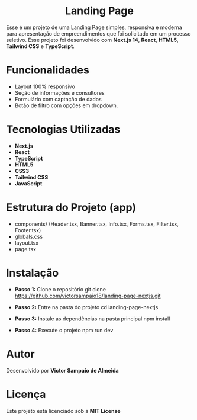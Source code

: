 <h1 align="center">Landing Page</h1>

Esse é um projeto de uma Landing Page simples, responsiva e moderna para apresentação de empreendimentos que foi solicitado em um processo seletivo. Esse projeto foi desenvolvido com **Next.js 14**, **React**, **HTML5**, **Tailwind CSS** e **TypeScript**.

# Funcionalidades
- Layout 100% responsivo
- Seção de informações e consultores
- Formulário com captação de dados
- Botão de filtro com opções em dropdown.

# Tecnologias Utilizadas
- **Next.js**
- **React**
- **TypeScript**
- **HTML5**
- **CSS3**
- **Tailwind CSS**
- **JavaScript**

# Estrutura do Projeto (app)
- components/ (Header.tsx, Banner.tsx, Info.tsx, Forms.tsx, Filter.tsx, Footer.tsx)
- globals.css
- layout.tsx
- page.tsx

# Instalação
- **Passo 1:** Clone o repositório
git clone https://github.com/victorsampaio18/landing-page-nextjs.git

- **Passo 2:** Entre na pasta do projeto
cd landing-page-nextjs

- **Passo 3:** Instale as dependências na pasta principal
npm install

- **Passo 4:** Execute o projeto
npm run dev

# Autor
Desenvolvido por **Victor Sampaio de Almeida**

# Licença
Este projeto está licenciado sob a **MIT License**

